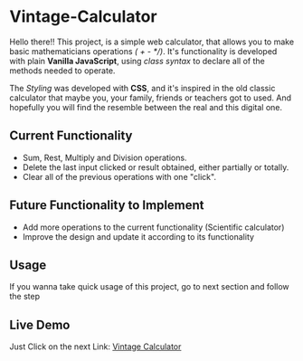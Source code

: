 # Vintage-Calculator

Hello there!! This project, is a simple web calculator, that allows you to make basic mathematicians operations _( + - \*/)_. It's functionality is developed with plain **Vanilla JavaScript**, using _class syntax_ to declare all of the methods needed to operate.

The *Styling* was developed with **CSS**, and it's inspired in the old classic calculator that maybe you, your family, friends or teachers got to used. And hopefully you will find the resemble between the real and this digital one.

## Current Functionality

- Sum, Rest, Multiply and Division operations.
- Delete the last input clicked or result obtained, either partially or totally.
- Clear all of the previous operations with one "click".

## Future Functionality to Implement

- Add more operations to the current functionality (Scientific calculator)
- Improve the design and update it according to its functionality

## Usage

If you wanna take quick usage of this project, go to next section and follow the step

## Live Demo

Just Click on the next Link: [Vintage Calculator](https://santiagoejm.github.io/Vintage-Calculator/)
